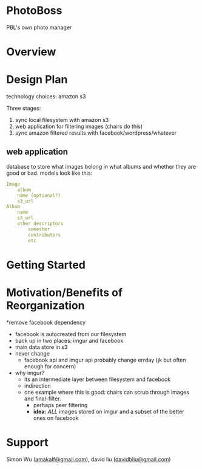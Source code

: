 # PhotoBoss
PBL's own photo manager

# Overview

# Design Plan

technology choices:
amazon s3


Three stages: 
1. sync local filesystem with amazon s3
2. web application for filtering images (chairs do this)
3. sync amazon filtered results with facebook/wordpress/whatever

## web application

database to store what images belong in what albums and whether they are good or bad.
models look like this:

```yaml
Image
	album
	name (optional?)
	s3_url
Album
	name
	s3_url
	other descriptors
		semester
		contributors
		etc
```

# Getting Started

# Motivation/Benefits of Reorganization
*remove facebook dependency
* facebook is autocreated from our filesystem
* back up in two places: imgur and facebook
* main data store in s3
* never change
	* facebook api and imgur api probably change errday (jk but often enough for concern)
* why imgur?
	* its an intermediate layer between filesystem and facebook
	* indirection
	* one example where this is good: chairs can scrub through images and final-filter. 
		* perhaps peer filtering
		* __idea:__ _ALL_ images stored on imgur and a subset of the better ones on facebook

# Support
Simon Wu (amakalf@gmail.com), david liu (davidbliu@gmail.com)
